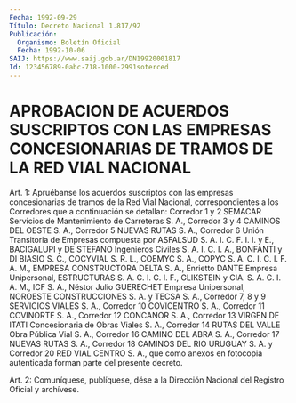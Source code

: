 ```yaml
---
Fecha: 1992-09-29
Título: Decreto Nacional 1.817/92
Publicación:
  Organismo: Boletín Oficial
  Fecha: 1992-10-06
SAIJ: https://www.saij.gob.ar/DN19920001817
Id: 123456789-0abc-718-1000-2991soterced
---
```

# APROBACION DE ACUERDOS SUSCRIPTOS CON LAS EMPRESAS CONCESIONARIAS DE TRAMOS DE LA RED VIAL NACIONAL

<a id="1"></a>
Art.  1:  Apruébanse  los acuerdos suscriptos con las empresas concesionarias de tramos de  la Red Vial Nacional, correspondientes a los Corredores que a continuación  se  detallan:  Corredor  1 y 2 SEMACAR Servicios de Mantenimiento de Carreteras S. A., Corredor  3 y  4  CAMINOS  DEL  OESTE  S.  A.,  Corredor  5 NUEVAS RUTAS S. A., Corredor 6 Unión Transitoria de Empresas compuesta  por ASFALSUD S. A. I. C. F. I. I. y E., BACIGALUPI y DE STEFANO Ingenieros  Civiles S. A. I. C. I. A., BONFANTI y DI BIASIO S. C., COCYVIAL  S. R.  L., COEMYC S. A., COPYC S. A. C. I. C. I. F. A. M., EMPRESA CONSTRUCTORA  DELTA  S.  A.,  Enrietto  DANTE  Empresa Unipersonal, ESTRUCTURAS S. A. C. I. C. I. F., GLIKSTEIN y CIA.  S.  A. C. I. A. M.,   ICF  S.  A.,  Néstor  Julio  GUERECHET  Empresa  Unipersonal, NOROESTE  CONSTRUCCIONES  S.  A.  y  TECSA S. A., Corredor 7, 8 y 9 SERVICIOS VIALES S. A., Corredor 10 COVICENTRO  S.  A., Corredor 11 COVINORTE S. A., Corredor 12 CONCANOR S. A., Corredor  13 VIRGEN DE ITATI  Concesionaria  de Obras Viales S. A., Corredor 14 RUTAS  DEL VALLE Obra Pública Vial  S.  A., Corredor 16 CAMINO DEL ABRA S. A., Corredor  17  NUEVAS  RUTAS S. A.,  Corredor  18  CAMINOS  DEL  RIO URUGUAY S. A. y Corredor  20 RED VIAL CENTRO S. A., que como anexos en  fotocopia  autenticada  forman   parte  del  presente  decreto.

<a id="2"></a>
Art.  2: Comuníquese, publíquese, dése a la Dirección Nacional del Registro Oficial y archívese.